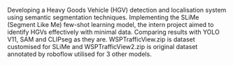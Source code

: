 Developing a Heavy Goods Vehicle (HGV) detection and localisation system using semantic segmentation techniques. Implementing the SLiMe (Segment Like Me) few-shot learning model, the intern project aimed to identify HGVs effectively with minimal data. 
Comparing results with YOLO V11, SAM and CLIPseg as they are.
WSPTrafficView.zip is dataset customised for SLiMe and WSPTrafficView2.zip is original dataset annotated by roboflow utilised for 3 other models.
